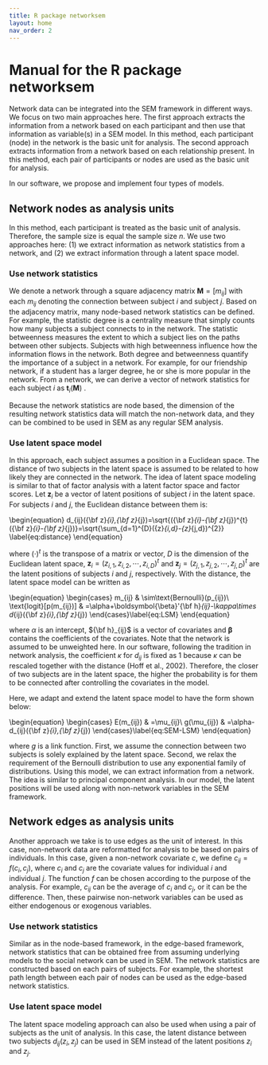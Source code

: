 ```yaml
---
title: R package networksem
layout: home
nav_order: 2
---
```


# Manual for the R package networksem

Network data can be integrated into the SEM framework in different ways. We focus on two main approaches here. The first approach extracts the information from a network based on each participant and then use that information as variable(s) in a SEM model. In this method, each participant (node) in the network is the basic unit for analysis. The second approach extracts information from a network based on each relationship present. In this method, each pair of participants or nodes are used as the basic unit for analysis.

In our software, we propose and implement four types of models.

## Network nodes as analysis units
In this method, each participant is treated as the basic unit of analysis. Therefore, the sample size is equal the sample size $n$. We use two approaches here: (1) we extract information as network statistics from a network, and (2) we extract information through a latent space model.

### Use network statistics
We denote a network through a square adjacency matrix $\mathbf{M}=[m_{ij}]$ with each $m_{ij}$ denoting the connection between subject $i$ and subject $j$. Based on the adjacency matrix, many node-based network statistics can be defined. For example, the statistic degree is a centrality measure that simply counts how many subjects a subject connects to in the network. The statistic betweenness measures the extent to which a subject lies on the paths between other subjects. Subjects with high betweenness influence how the information flows in the network. Both degree and betweenness quantify the importance of a subject in a network. For example, for our friendship network, if a student has a larger degree, he or she is more popular in the network. From a network, we can derive a vector of network statistics for each subject $i$ as $\mathbf{t}_{i}(\mathbf{M})$ .

Because the network statistics are node based, the dimension of the resulting network statistics data will match the non-network data, and they can be combined to be used in SEM as any regular SEM analysis.

### Use latent space model
In this approach, each subject assumes a position in a Euclidean space. The distance of two subjects in the latent space is assumed to be related to how likely they are connected in the network. The idea of latent space modeling is similar to that of factor analysis
with a latent factor space and factor scores. Let $\mathbf{z}_{i}$ be a vector of latent positions of subject $i$ in the latent space. For subjects $i$ and $j$, the Euclidean distance between them is:

\begin{equation}
d_{ij}({\bf z}_{i},{\bf z}_{j})=\sqrt{({\bf z}_{i}-{\bf z}_{j})^{t}({\bf z}_{i}-{\bf z}_{j})}=\sqrt{\sum_{d=1}^{D}({z}_{i,d}-{z}_{j,d})^{2}}
\label{eq:distance}
\end{equation}

where $(\cdot)^{t}$ is the transpose of a matrix or vector, $D$ is the dimension of the Euclidean latent space, $\mathbf{z}_{i}=(z_{i,1},z_{i,2},\cdots,z_{i,D})^{t}$ and $\mathbf{z}_{j}=(z_{j,1},z_{j,2},\cdots,z_{j,D})^{t}$ are the latent positions of subjects $i$ and $j$, respectively. With the distance, the latent space model can be written as

\begin{equation}
\begin{cases}
m_{ij} & \sim\text{Bernoulli}(p_{ij})\\
\text{logit}[p(m_{ij})] & =\alpha+\boldsymbol{\beta}'{\bf h}_{ij}-\kappa\times d_{ij}({\bf z}_{i},{\bf z}_{j})
\end{cases}\label{eq:LSM}
\end{equation}

where $\alpha$ is an intercept, ${\bf h}_{ij}$ is a vector of covariates and $\boldsymbol{\beta}$ contains the coefficients of the covariates. Note that the network is assumed to be unweighted here. In our software, following the tradition in network analysis, the coefficient $\kappa$ for $d_{ij}$ is fixed as 1 because $\kappa$ can be rescaled together with the distance (Hoff et al., 2002). Therefore, the closer of two subjects are in the latent space, the higher the probability is for them to be connected after controlling the covariates in the model.

Here, we adapt and extend the latent space model to have the form shown below:

\begin{equation}
\begin{cases}
E(m_{ij}) & =\mu_{ij}\\
g(\mu_{ij}) & =\alpha-d_{ij}({\bf z}_{i},{\bf z}_{j})
\end{cases}\label{eq:SEM-LSM}
\end{equation}

where $g$ is a link function. First, we assume the connection between two subjects is solely explained by the latent space. Second, we relax the requirement of the Bernoulli distribution to use any exponential family of distributions. Using this model, we can extract information from a network. The idea is similar to principal component analysis. In our model, the latent positions will be used along with non-network variables in the SEM framework.

## Network edges as analysis units
Another approach we take is to use edges as the unit of interest. In this case, non-network data are reformatted for analysis to be based on pairs of individuals. In this case, given a non-network covariate $c$, we define $c_{ij} = f(c_i, c_j)$, where $c_i$ and $c_j$ are the covariate values for individual $i$ and individual $j$. The function $f$ can be chosen according to the purpose of the analysis. For example, $c_{ij}$ can be the average of $c_i$ and $c_j$, or it can be the difference. Then, these pairwise non-network variables can be used as either endogenous or exogenous variables.

### Use network statistics
Similar as in the node-based framework, in the edge-based framework, network statistics that can be obtained free from assuming underlying models to the social network can be used in SEM. The network statistics are constructed based on each pairs of subjects. For example, the shortest path length between each pair of nodes can be used as the edge-based network statistics.

### Use latent space model
The latent space modeling approach can also be used when using a pair of subjects as the unit of analysis. In this case, the latent distance between two subjects $d_{ij}(z_i, z_j)$ can be used in SEM instead of the latent positions $z_i$ and $z_j$.
